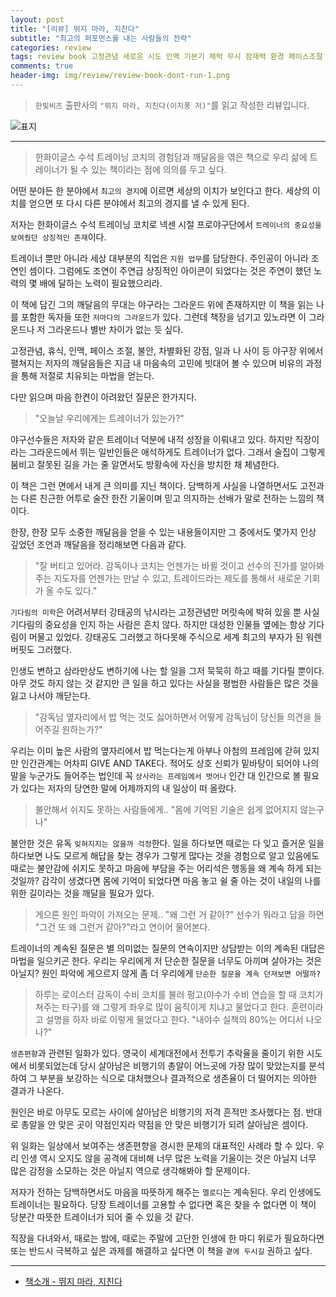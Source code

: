 ```yaml
---  
layout: post  
title: "[리뷰] 뛰지 마라, 지친다"  
subtitle: "최고의 퍼포먼스를 내는 사람들의 전략"  
categories: review  
tags: review book 고정관념 새로운 시도 인맥 기본기 체력 무시 잠재력 환경 페이스조절 트러블 리더 강점 일 조직   
comments: true  
header-img: img/review/review-book-dont-run-1.png
---  
```

  
> `한빛비즈` 출판사의 `"뛰지 마라, 지친다(이지풍 저)"`를 읽고 작성한 리뷰입니다.  

![표지](https://telegeam.github.io/assets/img/review/review-book-dont-run-1.png)  

---

> 한화이글스 수석 트레이닝 코치의 경험담과 깨달음을 엮은 책으로 우리 삶에 트레이너가 될 수 있는 책이라는 점에 의의를 두고 싶다. 

어떤 분야든 한 분야에서 `최고의 경지`에 이르면 세상의 이치가 보인다고 한다. 세상의 이치를 얻으면 또 다시 다른 분야에서 최고의 경지를 낼 수 있게 된다.

저자는 한화이글스 수석 트레이닝 코치로 넥센 시절 프로야구단에서 `트레이너의 중요성을 보여줬던 상징적인 존재`이다. 

트레이너 뿐만 아니라 세상 대부분의 직업은 `지원 업무`를 담당한다. 주인공이 아니라 조연인 셈이다. 그럼에도 조연이 주연급 상징적인 아이콘이 되었다는 것은 주연이 했던 노력의 몇 배에 달하는 노력이 필요했으리라.

이 책에 담긴 그의 깨달음의 무대는 야구라는 그라운드 위에 존재하지만 이 책을 읽는 나를 포함한 독자들 또한 `저마다의 그라운드`가 있다. 그런데 책장을 넘기고 있노라면 이 그라운드나 저 그라운드나 별반 차이가 없는 듯 싶다. 

고정관념, 휴식, 인맥, 페이스 조절, 불안, 차별화된 강점, 일과 나 사이 등 야구장 위에서 펼쳐지는 저자의 깨달음들은 지금 내 마음속의 고민에 빗대어 볼 수 있으며 비유의 과정을 통해 저절로 치유되는 마법을 얻는다.

다만 읽으며 마음 한켠이 아려왔던 질문은 한가지다.

> "오늘날 우리에게는 트레이너가 있는가?"

야구선수들은 저자와 같은 트레이너 덕분에 내적 성장을 이뤄내고 있다. 하지만 직장이라는 그라운드에서 뛰는 일반인들은 애석하게도 트레이너가 없다. 그래서 술집이 그렇게 붐비고 잘못된 길을 가는 줄 알면서도 방황속에 자신을 방치한 채 체념한다. 

이 책은 그런 면에서 내게 큰 의미를 지닌 책이다. 담백하게 사실을 나열하면서도 고전과는 다른 친근한 어투로 술잔 한잔 기울이며 믿고 의지하는 선배가 말로 전하는 느낌의 책이다. 

한장, 한장 모두 소중한 깨달음을 얻을 수 있는 내용들이지만 그 중에서도 몇가지 인상 깊었던 조언과 깨달음을 정리해보면 다음과 같다. 

> "잘 버티고 있어라. 감독이나 코치는 언젠가는 바뀔 것이고 선수의 진가를 알아봐주는 지도자를 언젠가는 만날 수 있고, 트레이드라는 제도를 통해서 새로운 기회가 올 수도 있다."  

`기다림의 미학`은 어려서부터 강태공의 낚시라는 고정관념만 머릿속에 박혀 있을 뿐 사실 기다림의 중요성을 인지 하는 사람은 흔치 않다. 하지만 대성한 인물들 옆에는 항상 기다림이 머물고 있었다. 강태공도 그러했고 하다못해 주식으로 세계 최고의 부자가 된 워렌 버핏도 그러했다.

인생도 변하고 삼라만상도 변하기에 나는 할 일을 그저 묵묵히 하고 때를 기다릴 뿐이다. 아무 것도 하지 않는 것 같지만 큰 일을 하고 있다는 사실을 평범한 사람들은 많은 것을 잃고 나서야 깨닫는다. 

> "감독님 옆자리에서 밥 먹는 것도 싫어하면서 어떻게 감독님이 당신들 의견을 들어주길 원하는가?"  

우리는 이미 높은 사람의 옆자리에서 밥 먹는다는게 아부나 아첨의 프레임에 갇혀 있지만 인간관계는 어차피 GIVE AND TAKE다. 적어도 상호 신뢰가 밑바탕이 되어야 나의 말을 누군가도 들어주는 법인데 꼭 `상사라는 프레임에서 벗어나` 인간 대 인간으로 볼 필요가 있다는 저자의 당연한 말에 어제까지의 내 일상이 떠 올랐다. 

> 불안해서 쉬지도 못하는 사람들에게.. "몸에 기억된 기술은 쉽게 없어지지 않는구나"  

불안한 것은 유독 `잊혀지지는 않을까 걱정`한다. 일을 하다보면 때로는 다 잊고 즐거운 일을 하다보면 나도 모르게 해답을 찾는 경우가 그렇게 많다는 것을 경험으로 알고 있음에도 때로는 불안감에 쉬지도 못하고 마음에 부담을 주는 어리석은 행동을 왜 계속 하게 되는 것일까? 감각이 생겼다면 몸에 기억이 되었다면 마음 놓고 쉴 줄 아는 것이 내일의 나를 위한 길이라는 것을 깨달을 필요가 있다. 

> 게으른 원인 파악이 가져오는 문제.. "왜 그런 거 같아?" 선수가 뭐라고 답을 하면 "그건 또 왜 그런거 같아?"라고 연이어 물어본다.

트레이너의 계속된 질문은 별 의미없는 질문의 연속이지만 상담받는 이의 계속된 대답은 마법을 일으키곤 한다. 우리는 우리에게 저 단순한 질문을 너무도 아끼며 살아가는 것은 아닐지? 원인 파악에 게으르지 않게 좀 더 우리에게 `단순한 질문을 계속 던져보면 어떨까?`

> 하루는 로이스터 감독이 수비 코치를 불러 펑고(야수가 수비 연습을 할 때 코치가 쳐주는 타구)를 왜 그렇게 좌우로 많이 움직이게 치냐고 물었다고 한다. 훈련이라고 설명을 하자 바로 이렇게 물었다고 한다. "내야수 실책의 80%는 어디서 나오나?"

`생존편향`과 관련된 일화가 있다. 영국이 세계대전에서 전투기 추락율을 줄이기 위한 시도에서 비롯되었는데 당시 살아남은 비행기의 총알이 어느곳에 가장 많이 맞았는지를 분석하여 그 부분을 보강하는 식으로 대처했으나 결과적으로 생존율이 더 떨어지는 의아한 결과가 나온다. 

원인은 바로 아무도 모르는 사이에 살아남은 비행기의 저격 흔적만 조사했다는 점. 반대로 총알을 안 맞은 곳이 약점인지라 약점을 안 맞은 비행기가 되려 살아남은 셈이다. 

위 일화는 일상에서 보여주는 생존편향을 경시한 문제의 대표적인 사례라 할 수 있다. 우리 인생 역시 오지도 않을 공격에 대비해 너무 많은 노력을 기울이는 것은 아닐지 너무 많은 감정을 소모하는 것은 아닐지 역으로 생각해봐야 할 문제이다. 

저자가 전하는 담백하면서도 마음을 따뜻하게 해주는 `멜로디`는 계속된다. 우리 인생에도 트레이너는 필요하다. 당장 트레이너를 고용할 수 없다면 혹은 찾을 수 없다면 이 책이 당분간 따뜻한 트레이너가 되어 줄 수 있을 것 같다. 

직장을 다녀와서, 때로는 밤에, 때로는 주말에 고단한 인생에 한 마디 위로가 필요하다면 또는 반드시 극복하고 싶은 과제를 해결하고 싶다면 이 책을 `곁에 두시길` 권하고 싶다.

---

* [책소개 - 뛰지 마라, 지친다](http://www.yes24.com/Product/Goods/107996478)


